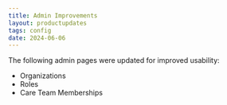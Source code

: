 ```yaml
---
title: Admin Improvements
layout: productupdates
tags: config
date: 2024-06-06
---
```

The following admin pages were updated for improved usability:
- Organizations
- Roles
- Care Team Memberships
